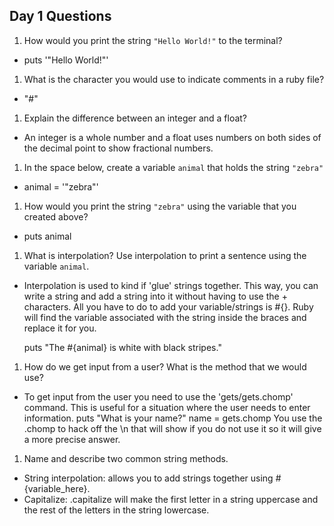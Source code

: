 ## Day 1 Questions

1. How would you print the string `"Hello World!"` to the terminal?
- puts '"Hello World!"'
1. What is the character you would use to indicate comments in a ruby file?
- "#"
1. Explain the difference between an integer and a float?
- An integer is a whole number and a float uses numbers on both sides of the decimal point to show fractional numbers.
1. In the space below, create a variable `animal` that holds the string `"zebra"`
- animal = '"zebra"'
1. How would you print the string `"zebra"` using the variable that you created above?
- puts animal
1. What is interpolation? Use interpolation to print a sentence using the variable `animal`.
- Interpolation is used to kind if 'glue' strings together. This way, you can write a string and add a string into it without having to use the + characters. All you have to do to add your variable/strings is #{}. Ruby will find the variable associated with the string inside the braces and replace it for you.

  puts "The #{animal} is white with black stripes."

1. How do we get input from a user? What is the method that we would use?
- To get input from the user you need to use the 'gets/gets.chomp' command. This is useful for a situation where the user needs to enter information.
puts "What is your name?"
name = gets.chomp             You use the .chomp to hack off the \n that will show if you do not use it so it will give a more precise answer.
1. Name and describe two common string methods.
- String interpolation: allows you to add strings together using #{variable_here}.
- Capitalize: .capitalize will make the first letter in a string uppercase and the rest of the letters in the string lowercase.
